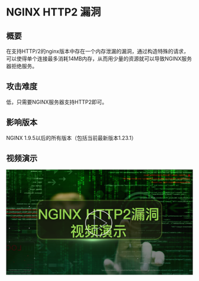 # NGINX HTTP2 漏洞

## 概要
在支持HTTP/2的nginx版本中存在一个内存泄漏的漏洞，通过构造特殊的请求，可以使得单个连接最多消耗14MB内存，从而用少量的资源就可以导致NGINX服务器拒绝服务。

## 攻击难度
低，只需要NGINX服务器支持HTTP2即可。

## 影响版本
NGINX 1.9.5以后的所有版本（包括当前最新版本1.23.1）

## 视频演示

[![nginx http2 vulnerablity demo](img/nginx_http2_demo.png)](https://162.14.110.224/exp/demo.mp4 "nginx http2 vulnerablity")
